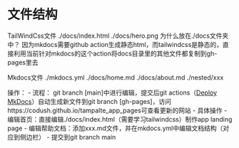 # 文件结构

TailWindCss文件
./docs/index.html
./docs/hero.png
为什么放在./docs文件夹中？
因为mkdocs需要github action生成静态html，而tailwindcss是静态的，直接利用当前针对mkdocs的这个action将docs目录里的其他文件都复制到gh-pages里去



Mkdocs文件
./mkdocs.yml
./docs/home.md
./docs/about.md
./nested/xxx



操作：
    - 流程：
        git branch [main]中进行编辑，提交后git actions（[Deploy MkDocs](https://github.com/marketplace/actions/deploy-mkdocs)）自动生成新文件到git branch [gh-pages]，访问https://codush.github.io/tampalte_app_pages可查看更新的网站
    - 具体操作
        - 编辑首页：直接编辑./docs/index.html（需要学习tailwindcss）制作app landing page
        - 编辑帮助文档：添加xxx.md文件，并在mkdocs.yml中编辑文档结构（对应到侧边栏）
        - 提交到git branch main
